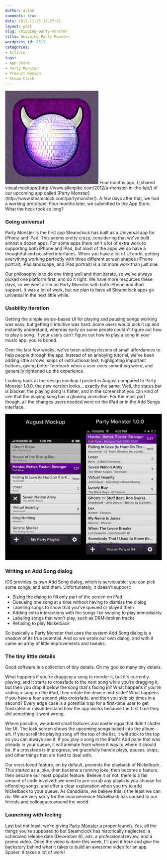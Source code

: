 ```yaml
---
author: allen
comments: true
date: 2012-11-25 17:27:21
layout: post
slug: shipping-party-monster
title: Shipping Party Monster
wordpress_id: 2511
categories:
- Article
tags:
- App Store
- Party Monster
- Product Design
- Steam Clock
---
```


<img src='/images/wp-uploads/2012/11/partymonster-icon.jpg' class='retinize'/>
Four months ago, I [shared visual mockups](http://www.allenpike.com/2012/a-monster-in-the-lab/) of our upcoming app called [Party Monster](http://www.steamclock.com/partymonster/). A few days after that, we had a working prototype. Four months later, we submitted to the App Store. What the heck took so long?


### Going universal


Party Monster is the first app Steamclock has built as a Universal app for iPhone and iPad. This seems pretty crazy, considering that we've built almost a dozen apps. For some apps there isn't a lot of extra work to supporting both iPhone and iPad, but most of the apps we do have a thoughtful and polished interfaces. When you have a lot of UI code, getting everything working perfectly with three different screen shapes (iPhone portrait, iPad landscape, and iPad portrait) is a lot more work than just one.

Our philosophy is to do one thing well and then iterate, so we've always picked one platform first, and do it right. We have more resources these days, so we went all-in on Party Monster with both iPhone and iPad support. It was a lot of work, but we plan to have all Steamclock apps go universal in the next little while.


### Usability iteration


Getting the simple swipe-based UI for playing and pausing songs working was easy, but getting it intuitive was hard. Some users would pick it up and instantly understand, whereas early on some people couldn't figure out how to play a song. If your users can't figure out how to play a song in your music app, you're boned.

Over the last few weeks, we've been adding dozens of small affordances to help people through the app. Instead of an annoying tutorial, we've been adding little arrows, snips of instructional text, highlighting important buttons, giving better feedback when a user does something weird, and generally tightened up the experience.

Looking back at the design mockup I posted in August compared to Party Monster 1.0.0, the new version looks... exactly the same. Well, the status bar is blacker, the playing song is flatter, and in the screenshot you can kind of see that the playing song has a glowing animation. For the most part though, all the changes users needed were on the iPad or in the Add Songs interface.

[![](/images/wp-uploads/2012/11/party-monster-shots-10.jpg)
](/images/wp-uploads/2012/11/party-monster-shots-10.jpg)


### Writing an Add Song dialog


iOS provides its own Add Song dialog, which is serviceable: you can pick some songs, and add them. Unfortunately, it doesn't support:



* Sizing the dialog to fill only part of the screen on iPad
* Queueing one song at a time without having to dismiss the dialog
* Labeling songs to show that you've queued or played them
* Adding extra interactions with the songs like swiping to play immediately
* Labeling songs that won't play, such as DRM-broken tracks
* Refusing to play Nickelback


So basically a Party Monster that uses the system Add Song dialog is a shadow of its true potential. And so we wrote our own dialog, and with it came an army of little improvements and tweaks.


### The tiny little details


Good software is a collection of tiny details. Oh my god so many tiny details.

What happens if you're dragging a song to reorder it, but it's currently playing, and it starts to crossfade to the next song while you're dragging it, but then you drop it below the song that's fading in? What happens if you're sliding a song on the iPad, then rotate the device mid-slide? What happens if you have a four second skip crossfade, and then you skip six times in a second? Every edge case is a potential trap for a first-time user to get frustrated or misunderstand how the app works because the first time they did something it went wrong.

Where possible, we added small features and easter eggs that didn't clutter the UI. The lock screen shows the upcoming songs baked into the album art. If you scroll the playing song off the top of the list, it will stick to the top so you can always see it. If you play a song in the iPad's Add pane that was already in your queue, it will animate from where it was to where it should be. If a crossfade is in progress, we gracefully handle plays, pauses, skips, and other things that are hard to deal with.

Our most-loved feature, on by default, prevents the playback of Nickelback. This started as a joke, then became a running joke, then became a feature, then became our most popular feature. Believe it or not, there is a fair amount of code involved: we need to pre-scrub any playlists you choose for offending songs, and offer a clear explanation when you try to add Nickelback to your queue. As Canadians, we believe this is the least we can do. We are very sorry for the inconvenience Nickelback has caused to our friends and colleagues around the world.


### Launching with feeling




Last but not least, we're giving [Party Monster](http://www.steamclock.com/partymonster/) a proper launch. Yes, all the things you're supposed to but Steamclock has historically neglected: a scheduled release date (December 6), ads, a professional review, and a promo video. Once the video is done this week, I'll post it here and give the backstory behind what it takes to build an awesome video for an app. Spoiler: it takes a lot of work!
